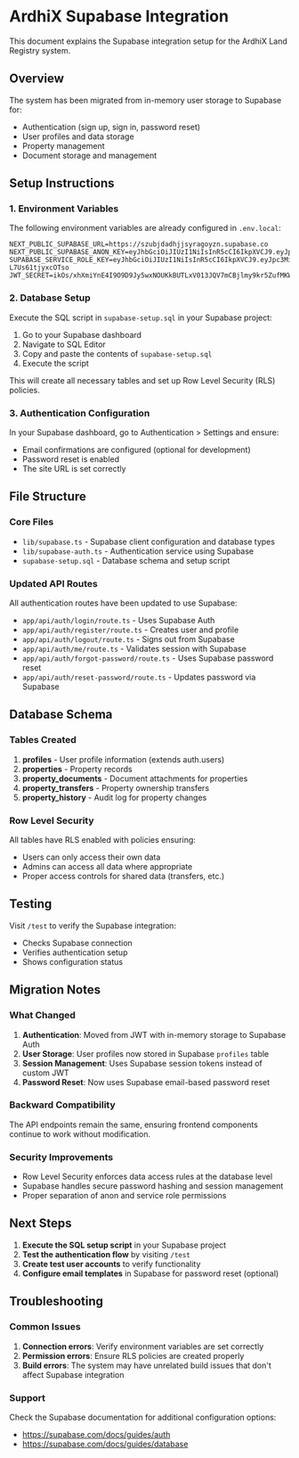 # ArdhiX Supabase Integration

This document explains the Supabase integration setup for the ArdhiX Land Registry system.

## Overview

The system has been migrated from in-memory user storage to Supabase for:
- Authentication (sign up, sign in, password reset)
- User profiles and data storage
- Property management
- Document storage and management

## Setup Instructions

### 1. Environment Variables

The following environment variables are already configured in `.env.local`:

```env
NEXT_PUBLIC_SUPABASE_URL=https://szubjdadhjjsyragoyzn.supabase.co
NEXT_PUBLIC_SUPABASE_ANON_KEY=eyJhbGciOiJIUzI1NiIsInR5cCI6IkpXVCJ9.eyJpc3MiOiJzdXBhYmFzZSIsInJlZiI6InN6dWJqZGFkaGpqc3lyYWdveXpuIiwicm9sZSI6ImFub24iLCJpYXQiOjE3NTQyNDcxNTksImV4cCI6MjA2OTgyMzE1OX0.GcgJOqAjYLp4gDc_vq4kquESW9Caypz2N_z7OGAQW4U
SUPABASE_SERVICE_ROLE_KEY=eyJhbGciOiJIUzI1NiIsInR5cCI6IkpXVCJ9.eyJpc3MiOiJzdXBhYmFzZSIsInJlZiI6InN6dWJqZGFkaGpqc3lyYWdveXpuIiwicm9sZSI6InNlcnZpY2Vfcm9sZSIsImlhdCI6MTc1NDI0NzE1OSwiZXhwIjoyMDY5ODIzMTU5fQ.dWq4uLeFwhnaRdAHMoY1KgTc38s-L7Us61tjyxcOTso
JWT_SECRET=ikOs/xhXmiYnE4I9O9D9Jy5wxNOUKkBUTLxV013JQV7mCBjlmy9kr5ZufMKWPSm2ZZt/gibpDZRzVQcE1Wzf4w==
```

### 2. Database Setup

Execute the SQL script in `supabase-setup.sql` in your Supabase project:

1. Go to your Supabase dashboard
2. Navigate to SQL Editor
3. Copy and paste the contents of `supabase-setup.sql`
4. Execute the script

This will create all necessary tables and set up Row Level Security (RLS) policies.

### 3. Authentication Configuration

In your Supabase dashboard, go to Authentication > Settings and ensure:
- Email confirmations are configured (optional for development)
- Password reset is enabled
- The site URL is set correctly

## File Structure

### Core Files

- `lib/supabase.ts` - Supabase client configuration and database types
- `lib/supabase-auth.ts` - Authentication service using Supabase
- `supabase-setup.sql` - Database schema and setup script

### Updated API Routes

All authentication routes have been updated to use Supabase:

- `app/api/auth/login/route.ts` - Uses Supabase Auth
- `app/api/auth/register/route.ts` - Creates user and profile
- `app/api/auth/logout/route.ts` - Signs out from Supabase
- `app/api/auth/me/route.ts` - Validates session with Supabase
- `app/api/auth/forgot-password/route.ts` - Uses Supabase password reset
- `app/api/auth/reset-password/route.ts` - Updates password via Supabase

## Database Schema

### Tables Created

1. **profiles** - User profile information (extends auth.users)
2. **properties** - Property records
3. **property_documents** - Document attachments for properties
4. **property_transfers** - Property ownership transfers
5. **property_history** - Audit log for property changes

### Row Level Security

All tables have RLS enabled with policies ensuring:
- Users can only access their own data
- Admins can access all data where appropriate
- Proper access controls for shared data (transfers, etc.)

## Testing

Visit `/test` to verify the Supabase integration:
- Checks Supabase connection
- Verifies authentication setup
- Shows configuration status

## Migration Notes

### What Changed

1. **Authentication**: Moved from JWT with in-memory storage to Supabase Auth
2. **User Storage**: User profiles now stored in Supabase `profiles` table
3. **Session Management**: Uses Supabase session tokens instead of custom JWT
4. **Password Reset**: Now uses Supabase email-based password reset

### Backward Compatibility

The API endpoints remain the same, ensuring frontend components continue to work without modification.

### Security Improvements

- Row Level Security enforces data access rules at the database level
- Supabase handles secure password hashing and session management
- Proper separation of anon and service role permissions

## Next Steps

1. **Execute the SQL setup script** in your Supabase project
2. **Test the authentication flow** by visiting `/test`
3. **Create test user accounts** to verify functionality
4. **Configure email templates** in Supabase for password reset (optional)

## Troubleshooting

### Common Issues

1. **Connection errors**: Verify environment variables are set correctly
2. **Permission errors**: Ensure RLS policies are created properly
3. **Build errors**: The system may have unrelated build issues that don't affect Supabase integration

### Support

Check the Supabase documentation for additional configuration options:
- https://supabase.com/docs/guides/auth
- https://supabase.com/docs/guides/database